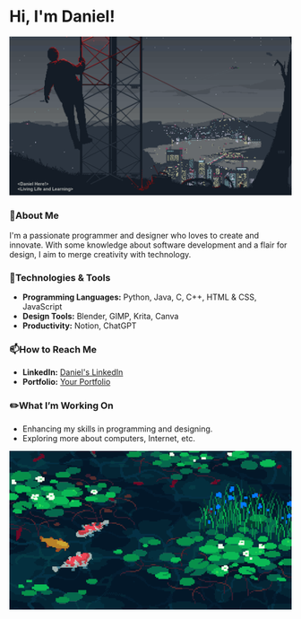 # Hi, I'm Daniel!
![My GIF](Elements/jake-comingheremoreoftenlately.gif)

### 👤About Me
I'm a passionate programmer and designer who loves to create and innovate. With some knowledge about software development and a flair for design, I aim to merge creativity with technology.

### 🔧Technologies & Tools
- **Programming Languages:** Python, Java, C, C++, HTML & CSS, JavaScript
- **Design Tools:** Blender, GIMP, Krita, Canva
- **Productivity:** Notion, ChatGPT

### 📫How to Reach Me
- **LinkedIn:** [Daniel's LinkedIn](https://www.linkedin.com/in/your-linkedin-username/)
- **Portfolio:** [Your Portfolio](https://your-portfolio-link.com)

### ✏️What I’m Working On
- Enhancing my skills in programming and designing.
- Exploring more about computers, Internet, etc.


![My_Gif](Elements/af07ed777318ec7c474804dbf7afdffb.gif)
